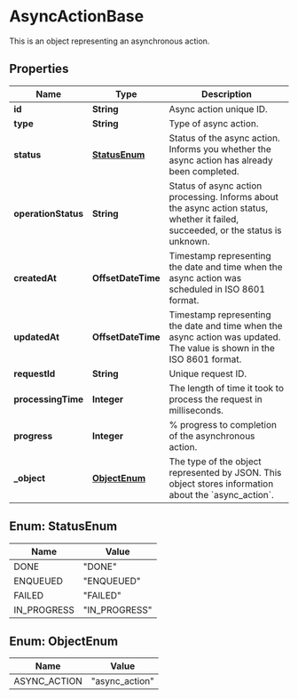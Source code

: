 

# AsyncActionBase

This is an object representing an asynchronous action.

## Properties

| Name | Type | Description |
|------------ | ------------- | ------------- |
|**id** | **String** | Async action unique ID. |
|**type** | **String** | Type of async action. |
|**status** | [**StatusEnum**](#StatusEnum) | Status of the async action. Informs you whether the async action has already been completed. |
|**operationStatus** | **String** | Status of async action processing. Informs about the async action status, whether it failed, succeeded, or the status is unknown. |
|**createdAt** | **OffsetDateTime** | Timestamp representing the date and time when the async action was scheduled in ISO 8601 format. |
|**updatedAt** | **OffsetDateTime** | Timestamp representing the date and time when the async action was updated. The value is shown in the ISO 8601 format. |
|**requestId** | **String** | Unique request ID. |
|**processingTime** | **Integer** | The length of time it took to process the request in milliseconds. |
|**progress** | **Integer** | % progress to completion of the asynchronous action. |
|**_object** | [**ObjectEnum**](#ObjectEnum) | The type of the object represented by JSON. This object stores information about the &#x60;async_action&#x60;. |



## Enum: StatusEnum

| Name | Value |
|---- | -----|
| DONE | &quot;DONE&quot; |
| ENQUEUED | &quot;ENQUEUED&quot; |
| FAILED | &quot;FAILED&quot; |
| IN_PROGRESS | &quot;IN_PROGRESS&quot; |



## Enum: ObjectEnum

| Name | Value |
|---- | -----|
| ASYNC_ACTION | &quot;async_action&quot; |



